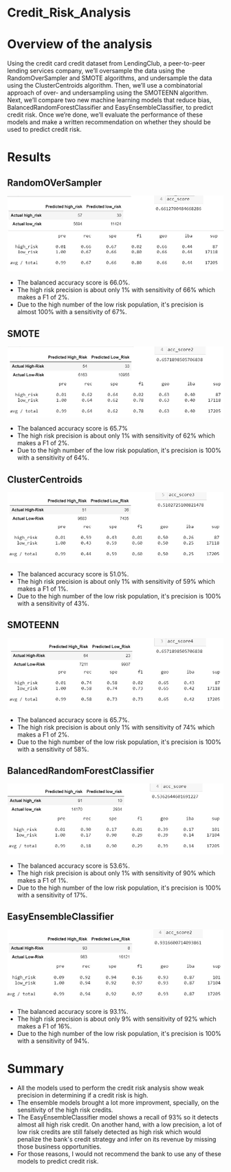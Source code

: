 # Credit_Risk_Analysis
# Overview of the analysis
Using the credit card credit dataset from LendingClub, a peer-to-peer lending services company, we’ll oversample the data using the RandomOverSampler and SMOTE algorithms, and undersample the data using the ClusterCentroids algorithm. Then, we’ll use a combinatorial approach of over- and undersampling using the SMOTEENN algorithm. Next, we’ll compare two new machine learning models that reduce bias, BalancedRandomForestClassifier and EasyEnsembleClassifier, to predict credit risk. Once we’re done, we’ll evaluate the performance of these models and make a written recommendation on whether they should be used to predict credit risk.
# Results
## RandomOVerSampler
![RandomOVerSampler](https://github.com/arelysrsd87/Credit_Risk_Analysis/blob/main/Images/NaiveRandomOversampling.jpg)  
- The balanced accuracy score is 66.0%.
- The high risk precision is about only 1% with sensitivity of 66% which makes a F1 of 2%.
- Due to the high number of the low risk population, it's precision is almost 100% with a sensitivity of 67%.
## SMOTE
![SMOTE](https://github.com/arelysrsd87/Credit_Risk_Analysis/blob/main/Images/SMOTE.jpg)  
- The balanced accuracy score is 65.7%
- The high risk precision is about only 1% with sensitivity of 62% which makes a F1 of 2%.
- Due to the high number of the low risk population, it's precision is 100% with a sensitivity of 64%.
## ClusterCentroids
![ClusterCentroids](https://github.com/arelysrsd87/Credit_Risk_Analysis/blob/main/Images/ClustersCentroids.jpg)  
- The balanced accuracy score is 51.0%.
- The high risk precision is about only 1% with sensitivity of 59% which makes a F1 of 1%.
- Due to the high number of the low risk population, it's precision is 100% with a sensitivity of 43%.
## SMOTEENN
![SMOTEENN](https://github.com/arelysrsd87/Credit_Risk_Analysis/blob/main/Images/SMOTEENN.jpg)  
- The balanced accuracy score is 65.7%.
- The high risk precision is about only 1% with sensitivity of 74% which makes a F1 of 2%.
- Due to the high number of the low risk population, it's precision is 100% with a sensitivity of 58%.
## BalancedRandomForestClassifier
![BalancedRandomForestClassifier](https://github.com/arelysrsd87/Credit_Risk_Analysis/blob/main/Images/BalancedRandomForestClassifier.jpg)  
- The balanced accuracy score is 53.6%.
- The high risk precision is about only 1% with sensitivity of 90% which makes a F1 of 1%.
- Due to the high number of the low risk population, it's precision is 100% with a sensitivity of 17%.
## EasyEnsembleClassifier
![EasyEnsembleClassifier](https://github.com/arelysrsd87/Credit_Risk_Analysis/blob/main/Images/EasyEnsembleClassifier.jpg)  
- The balanced accuracy score is 93.1%.
- The high risk precision is about only 9% with sensitivity of 92% which makes a F1 of 16%.
- Due to the high number of the low risk population, it's precision is 100% with a sensitivity of 94%.
# Summary
- All the models used to perform the credit risk analysis show weak precision in determining if a credit risk is high.
- The ensemble models brought a lot more improvment, specially, on the sensitivity of the high risk credits.
- The EasyEnsembleClassifier model shows a recall of 93% so it detects almost all high risk credit. On another hand, with a low precision, a lot of low risk credits are still falsely detected as high risk which would penalize the bank's credit strategy and infer on its revenue by missing those business opportunities.
- For those reasons, I would not recommend the bank to use any of these models to predict credit risk.
